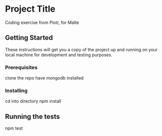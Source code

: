 # Project Title

Coding exercise from Piotr, for Malte

## Getting Started

These instructions will get you a copy of the project up and running on your local machine for development and testing purposes. 

### Prerequisites
clone the repo
have mongodb installed

### Installing

cd into directory
npm install

## Running the tests
npm test